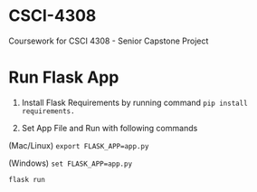# CSCI-4308
Coursework for CSCI 4308 - Senior Capstone Project


# Run Flask App

1. Install Flask Requirements by running command `pip install requirements.`
 
2. Set App File and Run with following commands
 
(Mac/Linux)
`export FLASK_APP=app.py`

(Windows)
`set FLASK_APP=app.py`

`flask run`


 
 
 

